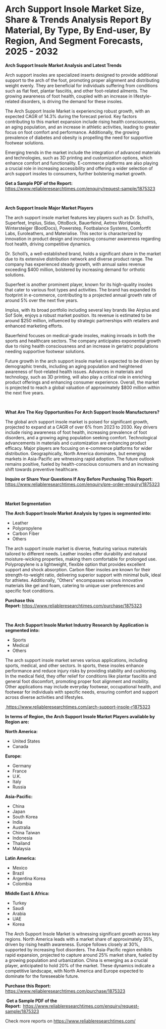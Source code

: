 <p><h1>Arch Support Insole Market Size, Share & Trends Analysis Report By Material, By Type, By End-user, By Region, And Segment Forecasts, 2025 - 2032</h1></p><p><strong>Arch Support Insole Market Analysis and Latest Trends</strong></p>
<p><p>Arch support insoles are specialized inserts designed to provide additional support to the arch of the foot, promoting proper alignment and distributing weight evenly. They are beneficial for individuals suffering from conditions such as flat feet, plantar fasciitis, and other foot-related ailments. The growing awareness of foot health, coupled with an increase in lifestyle-related disorders, is driving the demand for these insoles.</p><p>The Arch Support Insole Market is experiencing robust growth, with an expected CAGR of 14.3% during the forecast period. Key factors contributing to this market expansion include rising health consciousness, an aging population, and an increase in athletic activities, leading to greater focus on foot comfort and performance. Additionally, the growing prevalence of diabetes and obesity is propelling the need for supportive footwear solutions. </p><p>Emerging trends in the market include the integration of advanced materials and technologies, such as 3D printing and customization options, which enhance comfort and functionality. E-commerce platforms are also playing a crucial role in increasing accessibility and offering a wider selection of arch support insoles to consumers, further bolstering market growth.</p></p>
<p><strong>Get a Sample PDF of the Report:&nbsp;</strong> <a href="https://www.reliableresearchtimes.com/enquiry/request-sample/1875323?utm_campaign=2007&utm_medium=2&utm_source=Github&utm_content=ia&utm_term=09022025&utm_id=arch-support-insole">https://www.reliableresearchtimes.com/enquiry/request-sample/1875323</a></p>
<p>&nbsp;</p>
<p><strong>Arch Support Insole Major Market Players</strong></p>
<p><p>The arch support insole market features key players such as Dr. Scholl’s, Superfeet, Implus, Sidas, OttoBock, Bauerfeind, Aetrex Worldwide, Wintersteiger (BootDocs), Powerstep, Footbalance Systems, Comfortfit Labs, Euroleathers, and Materialise. This sector is characterized by innovation in product design and increasing consumer awareness regarding foot health, driving competitive dynamics.</p><p>Dr. Scholl’s, a well-established brand, holds a significant share in the market due to its extensive distribution network and diverse product range. The company has experienced steady growth, with annual sales revenue exceeding $400 million, bolstered by increasing demand for orthotic solutions.</p><p>Superfeet is another prominent player, known for its high-quality insoles that cater to various foot types and activities. The brand has expanded its footprint in e-commerce, contributing to a projected annual growth rate of around 5% over the next five years.</p><p>Implus, with its broad portfolio including several key brands like Airplus and Sof Sole, enjoys a robust market position. Its revenue is estimated to be around $250 million, influenced by strategic partnerships with retailers and enhanced marketing efforts.</p><p>Bauerfeind focuses on medical-grade insoles, making inroads in both the sports and healthcare sectors. The company anticipates exponential growth due to rising health consciousness and an increase in geriatric populations needing supportive footwear solutions.</p><p>Future growth in the arch support insole market is expected to be driven by demographic trends, including an aging population and heightened awareness of foot-related health issues. Advances in materials and technology, such as 3D printing, will also play a critical role in enriching product offerings and enhancing consumer experience. Overall, the market is projected to reach a global valuation of approximately $800 million within the next five years.</p></p>
<p>&nbsp;</p>
<p><strong>What Are The Key Opportunities For Arch Support Insole Manufacturers?</strong></p>
<p><p>The global arch support insole market is poised for significant growth, projected to expand at a CAGR of over 6% from 2023 to 2030. Key drivers include rising awareness of foot health, increasing prevalence of foot disorders, and a growing aging population seeking comfort. Technological advancements in materials and customization are enhancing product efficacy. Major players are focusing on e-commerce platforms for wider distribution. Geographically, North America dominates, but emerging markets in Asia-Pacific are witnessing rapid adoption. The future outlook remains positive, fueled by health-conscious consumers and an increasing shift towards preventive healthcare.</p></p>
<p><strong>Inquire or Share Your Questions If Any Before Purchasing This Report:</strong> <a href="https://www.reliableresearchtimes.com/enquiry/pre-order-enquiry/1875323?utm_campaign=2007&utm_medium=2&utm_source=Github&utm_content=ia&utm_term=09022025&utm_id=arch-support-insole">https://www.reliableresearchtimes.com/enquiry/pre-order-enquiry/1875323</a></p>
<p>&nbsp;</p>
<p><strong>Market Segmentation</strong></p>
<p><strong>The Arch Support Insole Market Analysis by types is segmented into:</strong></p>
<p><ul><li>Leather</li><li>Polypropylene</li><li>Carbon Fiber</li><li>Others</li></ul></p>
<p><p>The arch support insole market is diverse, featuring various materials tailored to different needs. Leather insoles offer durability and natural moisture-wicking properties, making them comfortable for prolonged use. Polypropylene is a lightweight, flexible option that provides excellent support and shock absorption. Carbon fiber insoles are known for their strength-to-weight ratio, delivering superior support with minimal bulk, ideal for athletes. Additionally, "Others" encompasses various innovative materials like gel and foam, catering to unique user preferences and specific foot conditions.</p></p>
<p><strong>Purchase this Report:&nbsp;</strong><a href="https://www.reliableresearchtimes.com/purchase/1875323?utm_campaign=2007&utm_medium=2&utm_source=Github&utm_content=ia&utm_term=09022025&utm_id=arch-support-insole">https://www.reliableresearchtimes.com/purchase/1875323</a></p>
<p>&nbsp;</p>
<p><strong>The Arch Support Insole Market Industry Research by Application is segmented into:</strong></p>
<p><ul><li>Sports</li><li>Medical</li><li>Others</li></ul></p>
<p><p>The arch support insole market serves various applications, including sports, medical, and other sectors. In sports, these insoles enhance performance and reduce injury risks by providing stability and cushioning. In the medical field, they offer relief for conditions like plantar fasciitis and general foot discomfort, promoting proper foot alignment and mobility. Other applications may include everyday footwear, occupational health, and footwear for individuals with specific needs, ensuring comfort and support across diverse activities and lifestyles.</p></p>
<p><a href="https://www.reliableresearchtimes.com/arch-support-insole-r1875323?utm_campaign=2007&utm_medium=2&utm_source=Github&utm_content=ia&utm_term=09022025&utm_id=arch-support-insole">&nbsp;https://www.reliableresearchtimes.com/arch-support-insole-r1875323</a></p>
<p><strong>In terms of Region, the Arch Support Insole Market Players available by Region are:</strong></p>
<p>
    <p> <strong> North America: </strong>
        <ul>
            <li>United States</li>
            <li>Canada</li>
        </ul>
        </p> 
    <p> <strong> Europe: </strong>
        <ul>
            <li>Germany</li>
            <li>France</li>
            <li>U.K.</li>
            <li>Italy</li>
            <li>Russia</li>
        </ul>
        </p> 
    <p> <strong> Asia-Pacific: </strong>
        <ul>
            <li>China</li>
            <li>Japan</li>
            <li>South Korea</li>
            <li>India</li>
            <li>Australia</li>
            <li>China Taiwan</li>
            <li>Indonesia</li>
            <li>Thailand</li>
            <li>Malaysia</li>
        </ul>
        </p> 
    <p> <strong> Latin America: </strong>
        <ul>
            <li>Mexico</li>
            <li>Brazil</li>
            <li>Argentina Korea</li>
            <li>Colombia</li>
        </ul>
        </p> 
    <p> <strong> Middle East & Africa: </strong>
        <ul>
            <li>Turkey</li>
            <li>Saudi</li>
            <li>Arabia</li>
            <li>UAE</li>
            <li>Korea</li>
        </ul>
    </p>
    </p>
<p><p>The Arch Support Insole Market is witnessing significant growth across key regions. North America leads with a market share of approximately 35%, driven by rising health awareness. Europe follows closely at 30%, supported by increasing foot disorders. The Asia-Pacific region exhibits rapid expansion, projected to capture around 25% market share, fueled by a growing population and urbanization. China is emerging as a crucial player, anticipated to hold 20% of the market. These dynamics indicate a competitive landscape, with North America and Europe expected to dominate for the foreseeable future.</p></p>
<p><strong>Purchase this Report: </strong><a href="https://www.reliableresearchtimes.com/purchase/1875323?utm_campaign=2007&utm_medium=2&utm_source=Github&utm_content=ia&utm_term=09022025&utm_id=arch-support-insole">https://www.reliableresearchtimes.com/purchase/1875323</a></p>
<p>&nbsp;<strong>Get a Sample PDF of the Report:&nbsp;&nbsp;</strong><a href="https://www.reliableresearchtimes.com/enquiry/request-sample/1875323?utm_campaign=2007&utm_medium=2&utm_source=Github&utm_content=ia&utm_term=09022025&utm_id=arch-support-insole">https://www.reliableresearchtimes.com/enquiry/request-sample/1875323</a></p>
<p><strong></strong></p>
<p>Check more reports on <a href="https://www.reliableresearchtimes.com/?utm_campaign=2007&utm_medium=2&utm_source=Github&utm_content=ia&utm_term=09022025&utm_id=arch-support-insole">https://www.reliableresearchtimes.com/</a></p>